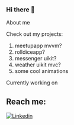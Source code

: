 ### Hi there 👋

About me

Check out my projects:
1. meetupapp mvvm?
2. rolldiceapp?
3. messenger uikit?
4. weather uikit mvc?
5. some cool animations

Currently working on


## Reach me:
[![Linkedin](https://raw.githubusercontent.com/SergeyShcheglov/SergeyShcheglov/blob/main/assets/linkedIn.png)](https://www.linkedin.com/in/sergey-shcheglov/)

<!--
**SergeyShcheglov/SergeyShcheglov** is a ✨ _special_ ✨ repository because its `README.md` (this file) appears on your GitHub profile.

Here are some ideas to get you started:

- 🔭 I’m currently working on ...
- 🌱 I’m currently learning ...
- 👯 I’m looking to collaborate on ...
- 🤔 I’m looking for help with ...
- 💬 Ask me about ...
- 📫 How to reach me: ...
- 😄 Pronouns: ...
- ⚡ Fun fact: ...
-->
